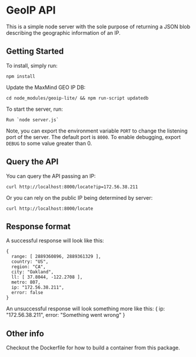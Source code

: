 # GeoIP API

This is a simple node server with the sole purpose of returning a JSON blob describing the geographic information of an IP. 

## Getting Started

To install, simply run:

    npm install 

Update the MaxMind GEO IP DB:

    cd node_modules/geoip-lite/ && npm run-script updatedb

To start the server, run:

    Run `node server.js`
    
Note, you can export the environment variable `PORT` to change the listening port of the server. The default port is `8000`. To enable debugging, export `DEBUG` to some value greater than 0. 


## Query the API

You can query the API passing an IP:

    curl http://localhost:8000/locate?ip=172.56.38.211

Or you can rely on the public IP being determined by server:

    curl http://localhost:8000/locate

## Response format

A successful response will look like this:

    {
      range: [ 2889360896, 2889361329 ],
      country: "US",
      region: "CA",
      city: "Oakland",
      ll: [ 37.8044, -122.2708 ],
      metro: 807,
      ip: "172.56.38.211",
      error: false
    }

An unsuccessful response will look something more like this:
    {
      ip: "172.56.38.211",
      error: "Something went wrong"
    }


## Other info

Checkout the Dockerfile for how to build a container from this package.

